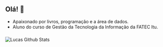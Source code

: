 ## Olá! 🚀

+ Apaixonado por livros, programação e a área de dados.
+ Aluno do curso de Gestão da Tecnologia da Informação da FATEC Itu. 

### 
![Lucas Github Stats](https://github-readme-stats.vercel.app/api?username=sanches8&show_icons=true&theme=github_dark)

